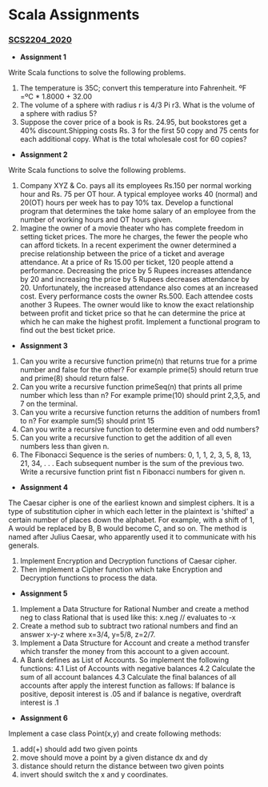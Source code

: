 # Scala Assignments
### [SCS2204_2020](https://ugvle.ucsc.cmb.ac.lk/course/view.php?id=278)


- **Assignment 1**

Write Scala functions to solve the following problems. 
1. The temperature is 35C; convert this temperature into Fahrenheit.
ºF =ºC * 1.8000 + 32.00
2. The volume of a sphere with radius r is 4/3 Pi r3. What is the volume of a sphere with radius 5?
3. Suppose the cover price of a book is Rs. 24.95, but bookstores get a 40% discount.Shipping costs Rs. 3 for the first 50 copy and 75 cents for each additional copy. 
What is the total wholesale cost for 60 copies?


- **Assignment 2**

Write Scala functions to solve the following problems. 
1. Company XYZ & Co. pays all its employees Rs.150 per normal working hour and Rs. 75 per OT hour. A typical employee works 40 (normal) and 20(OT) hours per week has to pay 10% tax. Develop a functional program that determines the take home salary of an employee from the number of working hours and OT hours given.
2.  Imagine the owner of a movie theater who has complete freedom in setting ticket prices. The more he charges, the fewer the people who can afford tickets. In a recent experiment the owner determined a precise relationship between the price of a ticket and average attendance.  At a price of Rs 15.00 per ticket, 120 people attend a performance. Decreasing the price by  5 Rupees increases attendance by 20 and increasing the price by  5 Rupees decreases attendance by 20. Unfortunately, the increased attendance also comes at an increased cost. Every performance costs the owner Rs.500. Each attendee costs another 3 Rupees. The owner would like to know the exact relationship between profit and ticket price so that he can determine the price at which he can make the highest profit. Implement a functional program to find out the best ticket price.


- **Assignment 3**

1. Can you write a recursive function prime(n) that returns true for a prime number and false for the other? 
For example prime(5) should return true and prime(8) should return false.
2. Can you write a recursive function primeSeq(n) that prints all 	prime number which less than n?
For example prime(10) should print 2,3,5, and 7 on the terminal.
3. Can you write a recursive function returns the addition of numbers from1 to n?
For example sum(5) should print 15
4. Can you write a recursive function to determine even and odd numbers? 
5. Can you write a recursive function to get the addition of all even numbers less than given n.
6. The Fibonacci Sequence is the series of numbers: 0, 1, 1, 2, 3, 5, 8, 13, 21, 34, . . . 
Each subsequent number is the sum of the previous two. 
Write a recursive function print fist n Fibonacci numbers for given n.


- **Assignment 4**

The Caesar cipher is one of the earliest known and simplest ciphers. It is a type of substitution cipher in which each letter in the plaintext is 'shifted' a certain number of places down the alphabet. For example, with a shift of 1, A would be replaced by B, B would become C, and so on. The method is named after Julius Caesar, who apparently used it to communicate with his generals.
1. Implement Encryption and Decryption functions of Caesar cipher.
2. Then implement a Cipher function which take Encryption and Decryption functions to process the data.


- **Assignment 5**

1. Implement a Data Structure for Rational Number and create a method neg to class Rational that is used like this: x.neg // evaluates to -x
2. Create a method sub to subtract two rational numbers and find an answer  x-y-z where x=3/4, y=5/8, z=2/7.
3. Implement a Data Structure for Account and create a method transfer which transfer the money from this account to a given account.
4.  A Bank defines as List of Accounts. So implement the following functions:
4.1 List of Accounts with negative balances
4.2 Calculate the sum of all account balances
4.3 Calculate the final balances of all accounts after apply the interest function as fallows: 
If balance is positive, deposit interest is .05  and if balance is negative, overdraft interest is .1




- **Assignment 6**

Implement a case class Point(x,y) and create following methods:
1. add(+) should add two given points
2. move should move a point by a given distance dx and dy
3. distance should return the distance between two given points
4. invert should switch the x and y coordinates.






